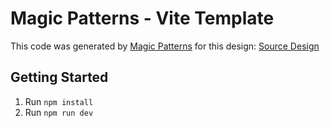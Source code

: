 # Magic Patterns - Vite Template

This code was generated by [Magic Patterns](https://magicpatterns.com) for this design: [Source Design](https://www.magicpatterns.com/c/9ag7txpcrnsvsiqhvgbs2y)

## Getting Started

1. Run `npm install`
2. Run `npm run dev`
